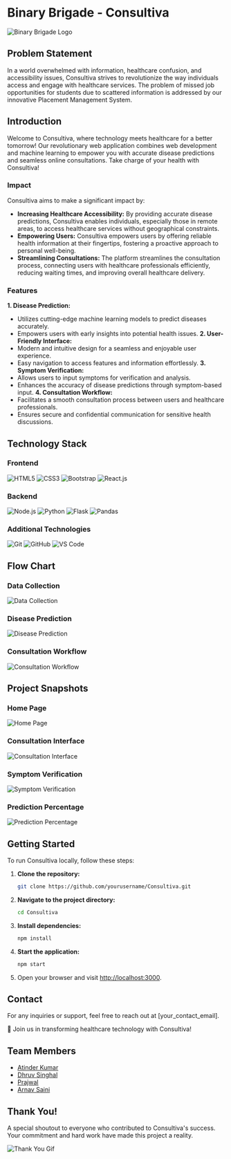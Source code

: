 # Binary Brigade - Consultiva

![Binary Brigade Logo](binary_brigade_logo.png)

## Problem Statement
In a world overwhelmed with information, healthcare confusion, and accessibility issues, Consultiva strives to revolutionize the way individuals access and engage with healthcare services. The problem of missed job opportunities for students due to scattered information is addressed by our innovative Placement Management System.

## Introduction
Welcome to Consultiva, where technology meets healthcare for a better tomorrow! Our revolutionary web application combines web development and machine learning to empower you with accurate disease predictions and seamless online consultations. Take charge of your health with Consultiva!

### Impact
Consultiva aims to make a significant impact by:
- **Increasing Healthcare Accessibility:** By providing accurate disease predictions, Consultiva enables individuals, especially those in remote areas, to access healthcare services without geographical constraints.
- **Empowering Users:** Consultiva empowers users by offering reliable health information at their fingertips, fostering a proactive approach to personal well-being.
- **Streamlining Consultations:** The platform streamlines the consultation process, connecting users with healthcare professionals efficiently, reducing waiting times, and improving overall healthcare delivery.

### Features
**1. Disease Prediction:**
   - Utilizes cutting-edge machine learning models to predict diseases accurately.
   - Empowers users with early insights into potential health issues.
**2. User-Friendly Interface:**
   - Modern and intuitive design for a seamless and enjoyable user experience.
   - Easy navigation to access features and information effortlessly.
**3. Symptom Verification:**
   - Allows users to input symptoms for verification and analysis.
   - Enhances the accuracy of disease predictions through symptom-based input.
**4. Consultation Workflow:**
   - Facilitates a smooth consultation process between users and healthcare professionals.
   - Ensures secure and confidential communication for sensitive health discussions.

## Technology Stack

### Frontend

![HTML5](https://img.shields.io/badge/HTML5-E34F26?logo=html5&logoColor=white&style=for-the-badge)
![CSS3](https://img.shields.io/badge/CSS3-1572B6?logo=css3&logoColor=white&style=for-the-badge)
![Bootstrap](https://img.shields.io/badge/Bootstrap-563D7C?logo=bootstrap&logoColor=white&style=for-the-badge)
![React.js](https://img.shields.io/badge/React.js-61DAFB?logo=react&logoColor=white&style=for-the-badge)

### Backend

![Node.js](https://img.shields.io/badge/Node.js-339933?logo=node.js&logoColor=white&style=for-the-badge)
![Python](https://img.shields.io/badge/Python-3776AB?logo=python&logoColor=white&style=for-the-badge)
![Flask](https://img.shields.io/badge/Flask-000000?logo=flask&logoColor=white&style=for-the-badge)
![Pandas](https://img.shields.io/badge/Pandas-150458?logo=pandas&logoColor=white&style=for-the-badge)

### Additional Technologies

![Git](https://img.shields.io/badge/Git-F05032?logo=git&logoColor=white&style=for-the-badge)
![GitHub](https://img.shields.io/badge/GitHub-181717?logo=github&logoColor=white&style=for-the-badge)
![VS Code](https://img.shields.io/badge/VS%20Code-007ACC?logo=visualstudiocode&logoColor=white&style=for-the-badge)

## Flow Chart

### Data Collection
![Data Collection](path_to_data_collection.png)

### Disease Prediction
![Disease Prediction](path_to_disease_prediction.png)

### Consultation Workflow
![Consultation Workflow](path_to_consultation_workflow.png)

## Project Snapshots

### Home Page
![Home Page](path_to_homepage_screenshot)

### Consultation Interface
![Consultation Interface](path_to_consultation_interface_screenshot)

### Symptom Verification
![Symptom Verification](path_to_symptom_verification_screenshot)

### Prediction Percentage
![Prediction Percentage](path_to_prediction_percentage_screenshot)


## Getting Started

To run Consultiva locally, follow these steps:

1. **Clone the repository:**

    ```bash
    git clone https://github.com/yourusername/Consultiva.git
    ```

2. **Navigate to the project directory:**

    ```bash
    cd Consultiva
    ```

3. **Install dependencies:**

    ```bash
    npm install
    ```

4. **Start the application:**

    ```bash
    npm start
    ```

5. Open your browser and visit [http://localhost:3000](http://localhost:3000).

## Contact

For any inquiries or support, feel free to reach out at [your_contact_email].

🚀 Join us in transforming healthcare technology with Consultiva!


## Team Members
- [Atinder Kumar](https://github.com/atinder11)
- [Dhruv Singhal](https://github.com/Dhruv-Singhal-15)
- [Prajwal](https://github.com/prajwal26dec02)
- [Arnav Saini](https://github.com/arnav0511)


## Thank You!

A special shoutout to everyone who contributed to Consultiva's success. Your commitment and hard work have made this project a reality.

![Thank You Gif](thank_you.gif)
